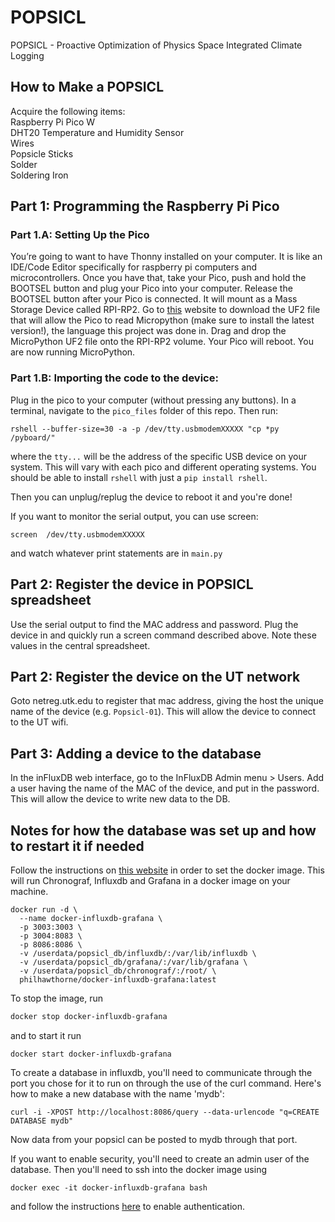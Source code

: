 # POPSICL
POPSICL - Proactive Optimization of Physics Space Integrated Climate Logging

## How to Make a POPSICL
Acquire the following items:  
Raspberry Pi Pico W  
DHT20 Temperature and Humidity Sensor  
Wires  
Popsicle  Sticks  
Solder  
Soldering Iron  

## Part 1: Programming the Raspberry Pi Pico
### Part 1.A: Setting Up the Pico

You’re going to want to have Thonny installed on your computer. It is like an IDE/Code Editor specifically for raspberry pi computers and microcontrollers.  Once you have that, take your Pico, push and hold the BOOTSEL button and plug your Pico into your computer. Release the BOOTSEL button after your Pico is connected. It will mount as a Mass Storage Device called RPI-RP2. Go to [this](https://www.raspberrypi.com/documentation/microcontrollers/micropython.html) website to download the UF2 file that will allow the Pico to read Micropython (make sure to install the latest version!), the language this project was done in. Drag and drop the MicroPython UF2 file onto the RPI-RP2 volume. Your Pico will reboot. You are now running MicroPython. 

### Part 1.B: Importing the code to the device:

Plug in the pico to your computer (without pressing any buttons). In a terminal, navigate to the `pico_files` folder of this repo. Then run:

```
rshell --buffer-size=30 -a -p /dev/tty.usbmodemXXXXX "cp *py /pyboard/"
```

where the `tty...` will be the address of the specific USB device on your system. This will vary with each pico and different operating systems. You should be able to install `rshell` with just a `pip install rshell`.

Then you can unplug/replug the device to reboot it and you're done!

If you want to monitor the serial output, you can use screen:

```
screen  /dev/tty.usbmodemXXXXX
```

and watch whatever print statements are in `main.py`

## Part 2: Register the device in POPSICL spreadsheet

Use the serial output to find the MAC address and password. Plug the device in and quickly run a screen command described above. Note these values in the central spreadsheet.

## Part 2: Register the device on the UT network

Goto netreg.utk.edu to register that mac address, giving the host the unique name of the device (e.g. `Popsicl-01`). This will allow the device to connect to the UT wifi.

## Part 3: Adding a device to the database

In the inFluxDB web interface, go to the InFluxDB Admin menu > Users. Add a user having the name of the MAC of the device, and put in the password. This will allow the device to write new data to the DB.


## Notes for how the database was set up and how to restart it if needed

Follow the instructions on [this website](https://hub.docker.com/r/philhawthorne/docker-influxdb-grafana) in order to set the docker image. This will run Chronograf, Influxdb and Grafana in a docker image on your machine. 

```
docker run -d \
  --name docker-influxdb-grafana \
  -p 3003:3003 \
  -p 3004:8083 \
  -p 8086:8086 \
  -v /userdata/popsicl_db/influxdb/:/var/lib/influxdb \
  -v /userdata/popsicl_db/grafana/:/var/lib/grafana \
  -v /userdata/popsicl_db/chronograf/:/root/ \
  philhawthorne/docker-influxdb-grafana:latest
```

To stop the image, run
```bash
docker stop docker-influxdb-grafana
```
and to start it run
```
docker start docker-influxdb-grafana
```
To create a database in influxdb, you'll need to communicate through the port you chose for it to run on through the use of the curl command. Here's how to make a new database with the name 'mydb':
```
curl -i -XPOST http://localhost:8086/query --data-urlencode "q=CREATE DATABASE mydb"
```
Now data from your popsicl can be posted to mydb through that port.

If you want to enable security, you'll need to create an admin user of the database. Then you'll need to ssh into the docker image using 
```
docker exec -it docker-influxdb-grafana bash
```
and follow the instructions [here](https://docs.influxdata.com/influxdb/v1.8/administration/authentication_and_authorization/) to enable authentication.
